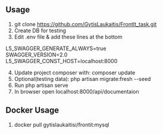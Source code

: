 

## Usage

1. git clone https://github.com/GytisLaukaitis/FrontIt_task.git
2. Create DB for testing
3. Edit .env file & add these lines at the bottom

L5_SWAGGER_GENERATE_ALWAYS=true  
SWAGGER_VERSION=2.0  
L5_SWAGGER_CONST_HOST=localhost:8000  

4. Update project composer with: composer update
5. Optional(testing data): php artisan migrate:fresh --seed
6. Run php artisan serve
7. In browser open localhost:8000/api/documentaion

## Docker Usage
1. docker pull gytislaukaitisi/frontit:mysql


